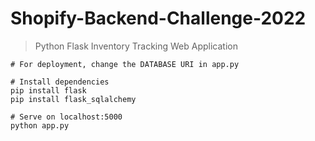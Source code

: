 # Shopify-Backend-Challenge-2022

> Python Flask Inventory Tracking Web Application

```
# For deployment, change the DATABASE URI in app.py

# Install dependencies
pip install flask
pip install flask_sqlalchemy

# Serve on localhost:5000
python app.py
```

